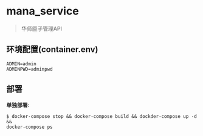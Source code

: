 # mana_service

> 华师匣子管理API

## 环境配置(container.env)

```
ADMIN=admin
ADMINPWD=adminpwd
```

## 部署

**单独部署**:

```shell
$ docker-compose stop && docker-compose build && dockder-compose up -d &&
docker-compose ps
```
